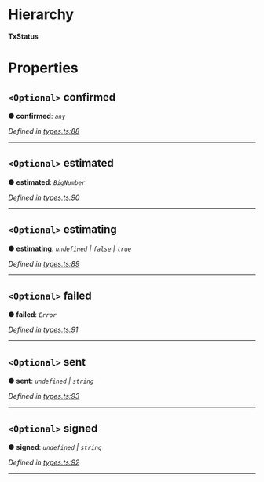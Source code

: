 

# Hierarchy

**TxStatus**

# Properties

<a id="confirmed"></a>

## `<Optional>` confirmed

**● confirmed**: *`any`*

*Defined in [types.ts:88](https://github.com/paritytech/js-libs/blob/43c9624/packages/light.js/src/types.ts#L88)*

___
<a id="estimated"></a>

## `<Optional>` estimated

**● estimated**: *`BigNumber`*

*Defined in [types.ts:90](https://github.com/paritytech/js-libs/blob/43c9624/packages/light.js/src/types.ts#L90)*

___
<a id="estimating"></a>

## `<Optional>` estimating

**● estimating**: *`undefined` \| `false` \| `true`*

*Defined in [types.ts:89](https://github.com/paritytech/js-libs/blob/43c9624/packages/light.js/src/types.ts#L89)*

___
<a id="failed"></a>

## `<Optional>` failed

**● failed**: *`Error`*

*Defined in [types.ts:91](https://github.com/paritytech/js-libs/blob/43c9624/packages/light.js/src/types.ts#L91)*

___
<a id="sent"></a>

## `<Optional>` sent

**● sent**: *`undefined` \| `string`*

*Defined in [types.ts:93](https://github.com/paritytech/js-libs/blob/43c9624/packages/light.js/src/types.ts#L93)*

___
<a id="signed"></a>

## `<Optional>` signed

**● signed**: *`undefined` \| `string`*

*Defined in [types.ts:92](https://github.com/paritytech/js-libs/blob/43c9624/packages/light.js/src/types.ts#L92)*

___

